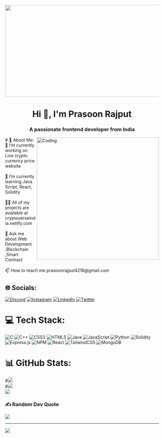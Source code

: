 
<div align="center">
<img src="https://rishavanand.github.io/static/images/greetings.gif" align="center" style="width: 920px" , height="300px" />
</div> 
<h1 align="center">Hi 👋, I'm Prasoon Rajput</h1>
<h3 align="center">A passionate frontend developer from India</h3>
<img align="right" alt="Coding" width="400" src="https://cdn.dribbble.com/users/1162077/screenshots/3848914/programmer.gif">
# 💫 About Me:
🔭 I’m currently working on Live crypto currency price website<br><br>🌱 I’m currently learning Java Script, React, Solidity<br><br>👨‍💻 All of my projects are available at cryptoverseindia.netlify.com<br><br>💬 Ask me about Web Development ,Blockchain ,Smart Contract<br><br>📫 How to reach me prasoonrajput4218@gmail.com


## 🌐 Socials:
[![Discord](https://img.shields.io/badge/Discord-%237289DA.svg?logo=discord&logoColor=white)](htttps://discord.gg/Rajput4218) [![Instagram](https://img.shields.io/badge/Instagram-%23E4405F.svg?logo=Instagram&logoColor=white)](https://instagram.com/rajput.prasoon) [![LinkedIn](https://img.shields.io/badge/LinkedIn-%230077B5.svg?logo=linkedin&logoColor=white)](https://linkedin.com/in/prasoon-rajput-976873209) [![Twitter](https://img.shields.io/badge/Twitter-%231DA1F2.svg?logo=Twitter&logoColor=white)](https://twitter.com/prasoonrajput42) 

# 💻 Tech Stack:
![C](https://img.shields.io/badge/c-%2300599C.svg?style=for-the-badge&logo=c&logoColor=white) ![C++](https://img.shields.io/badge/c++-%2300599C.svg?style=for-the-badge&logo=c%2B%2B&logoColor=white) ![CSS3](https://img.shields.io/badge/css3-%231572B6.svg?style=for-the-badge&logo=css3&logoColor=white) ![HTML5](https://img.shields.io/badge/html5-%23E34F26.svg?style=for-the-badge&logo=html5&logoColor=white) ![Java](https://img.shields.io/badge/java-%23ED8B00.svg?style=for-the-badge&logo=java&logoColor=white) ![JavaScript](https://img.shields.io/badge/javascript-%23323330.svg?style=for-the-badge&logo=javascript&logoColor=%23F7DF1E) ![Python](https://img.shields.io/badge/python-3670A0?style=for-the-badge&logo=python&logoColor=ffdd54) ![Solidity](https://img.shields.io/badge/Solidity-%23363636.svg?style=for-the-badge&logo=solidity&logoColor=white) ![Express.js](https://img.shields.io/badge/express.js-%23404d59.svg?style=for-the-badge&logo=express&logoColor=%2361DAFB) ![NPM](https://img.shields.io/badge/NPM-%23000000.svg?style=for-the-badge&logo=npm&logoColor=white) ![React](https://img.shields.io/badge/react-%2320232a.svg?style=for-the-badge&logo=react&logoColor=%2361DAFB) ![TailwindCSS](https://img.shields.io/badge/tailwindcss-%2338B2AC.svg?style=for-the-badge&logo=tailwind-css&logoColor=white) ![MongoDB](https://img.shields.io/badge/MongoDB-%234ea94b.svg?style=for-the-badge&logo=mongodb&logoColor=white) 
# 📊 GitHub Stats:
#![](https://github-readme-stats.vercel.app/api?username=prasoonrajput&theme=dark&hide_border=false&include_all_commits=true&count_private=false)<br/>
#![](https://github-readme-streak-stats.herokuapp.com/?user=prasoonrajput&theme=dark&hide_border=false)<br/>
![](https://github-readme-stats.vercel.app/api/top-langs/?username=prasoonrajput&theme=dark&hide_border=false&include_all_commits=true&count_private=false&layout=compact)

### ✍️ Random Dev Quote
![](https://quotes-github-readme.vercel.app/api?type=horizontal&theme=tokyonight)

---
[![](https://visitcount.itsvg.in/api?id=prasoonrajput&icon=2&color=1)](https://visitcount.itsvg.in)
